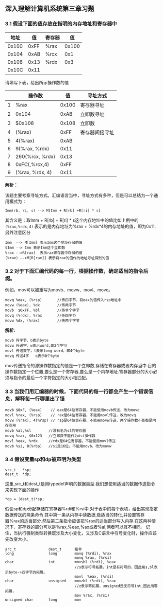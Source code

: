 ## 深入理解计算机系统第三章习题
### 3.1 假设下面的值存放在指明的内存地址和寄存器中
|地址|值|寄存器|	值|	
|---|---|---|---|
|0x100|0xFF|%rax|0x100|
|0x104	|0xAB|%rcx|	0x1|	
|0x108|	0x13|%rdx|	0x3|
|0x10C|	0x11|	
请填写下表，给出所示操作数的值

|	|操作数|值|寻址方式|
|---|---|---|---|
|1|	%rax|	0x100|	寄存器寻址|
|2|	0x104|	0xAB|	立即数寻址|
3|	$0x108|	0x108|	立即数|
4|	(%rax)|	0xFF|	寄存器间接寻址|
5|	4(%rax)|	0xAB|	
6|	9(%rax, %rdx)|	0x11	
7|	260(%rcx, %rdx)|	0x13	
8|	0xFC(,%rcx,4)|	0xFF	
9|	(%rax, %rdx, 4)|	0x11	

**解析：**

该题主要考察寻址方式。汇编语言当中，寻址方式有多种，但是可以总结为一个通用模式为：
```
Imm(rb, ri, s) --> M[Imm + R[rb] +R[ri] * s] 
```
其含义是：取Imm + R[rb] + R[ri] * s这个内存地址中的值比如上例中的
`(%rax,%rdx,4)` 表示的是内存地址为%rax + %rdx*4的内存地址的值，即为0x11.
另外注意区分

```
Imm  --> M[Imm] 表示Imm这个地址存储的值
$Imm --> Imm 表示Imm这个立即数
%rax -->R[rax]  表示rax寄存器中存储的值
(%rax) –->M[R[rax]] 表示将rax的值作为地址寻址得到的值
```
### 3.2 对于下面汇编代码的每一行，根据操作数，确定适当的指令后缀。
例如，mov可以被重写为movb、movw、movl、movq。

```
movq %eax, (%rsp)       //传四字节，将eax的值传入rsp地址中
movw (%eax), %dx        //传两字节
movb  $0xFF, %bl        //传单个字节
movq (%rdx), %rax       //传四字节
movw %dx, (%rax)        //传两个字节
```

**解析:**
```
movb 传字节，b表示byte
movw 传送字，w表示word,即2个字节
movl 传送双字，l表示long word，即4个byte
movq 传送4字   q表示8个byte
```
mov传送指令的源操作数指定的值是一个立即数,存储在寄存器或者内存当中.目的操作数指定一个位置,要么是一个寄存器,要么是一个内存地址.寄存器部分的大小必须与指令的最后一个字符指定的大小相匹配。

### 3.3 当我们用汇编器的时候，下面代码的每一行都会产生一个错误信息，解释每一行哪里出了错
```
movb $0xF, (%eax)    // eax是64位寄存器，不能使用movb传送，改为movq
movl %rax, (%rsp)    // rax是64位寄存器，不能用movl传送，改为movq
movw (%rax), 4(%rsp) // rsp是64位寄存器，不能用movw传送，两个操作数不能都是内存引用
movb %al,%sl        //没有名为sl的寄存器
movq %rax, $0x123   //立即数不能作为dst操作数
movl %eax, %rdx     //rdx是64位寄存器，不能使用movl传送
movb %si, 8(%rbp)   //si是16位，不能用movb，改为movw
```
### 3.4 假设变量sp和dp被声明为类型
```
src_t   *sp;
dest_t  *dp;
```
这里,src_t和dest_t是用typedef声明的数据类型.我们想使用适当的数据传送指令来实现下面的操作
```
*dp = (dest_t)*sp;
```
假设sp和dp分配存储在寄存器%rdi和%rsi中.对于表中的每个表项，给出实现指定数据传送的两条命令.其中第一条从内存中读数据,做适当的转化,并设置寄存器%rax的适当部分.然后第二条指令应该把%rax的适当部分写入内存.在这两种情况下，寄存器的部分可以是%rax,%eax,%ax或者%al,两者可以互不相同。
记住，当执行强制类型转换既涉及大小变化，又涉及C语言中符号变化时，操作应该先改变大小。
```
src_t               dest_t      指令
long                long        movq (%rdi), %rax
                                movq %rax, (%rsi)
char                int         movsbl (%rdi), %eax             
                                //s表示符号拓展，int是有符号的，因此用s,bl表示byte->四字节的拓展。
                                movl  %eax, (%rsi)
char                unsigned    movzbl (%rdi), %rax
                                //z表示零拓展，unsigned是无符号int,因此用零拓展，
                                mov %rax, (%rsi)
unsigned char       long        mov


```





